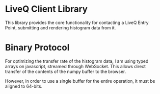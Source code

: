 
LiveQ Client Library
==============================

This library provides the core functionality for contacting a LiveQ Entry Point, submitting and rendering histogram data from it.

Binary Protocol
===============

For optimizing the transfer rate of the histogram data, I am using typed arrays on javascript, streamed
through WebSocket. This allows direct transfer of the contents of the numpy buffer to the browser.

However, in order to use a single buffer for the entire operation, it must be aligned to 64-bits.

